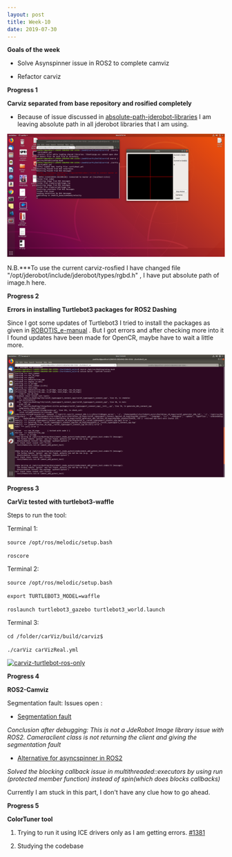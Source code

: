```yaml
---
layout: post
title: Week-10
date: 2019-07-30
---	
```


**Goals of the week**

* Solve Asynspinner issue in ROS2 to complete camviz

* Refactor carviz

**Progress 1**

**Carviz separated from base repository and rosified completely**

* Because of issue discussed in [absolute-path-jderobot-libraries](https://github.com/JdeRobot/viz/issues/35#issuecomment-511744843) I am leaving absolute path in all jderobot libraries that I am using.

![carvizrosify](../img/carvizrosify.png)

N.B.***To use the current carviz-rosfied I have changed file "/opt/jderobot/include/jderobot/types/rgbd.h" , I have put absolute path of image.h here.


**Progress 2**

**Errors in installing Turtlebot3 packages for ROS2 Dashing**

Since I got some updates of Turtlebot3 I tried to install the packages as given in [ROBOTIS_e-manual](http://emanual.robotis.com/docs/en/platform/turtlebot3/ros2/#ros2) . But I got errors and after checking more into it I found updates have been made for OpenCR, maybe have to wait a little more.

![carvizrosify](../img/turtleboterrors.png)

**Progress 3**

**CarViz tested with turtlebot3-waffle**

Steps to run the tool:

Terminal 1:

```source /opt/ros/melodic/setup.bash ```

```roscore```

Terminal 2:

```source /opt/ros/melodic/setup.bash ```

```export TURTLEBOT3_MODEL=waffle```

```roslaunch turtlebot3_gazebo turtlebot3_world.launch```

Terminal 3:

```cd /folder/carViz/build/carviz$  ```

```./carViz carVizReal.yml ```

 [![carviz-turtlebot-ros-only](http://img.youtube.com/vi/Cto_d_tk12I/0.jpg)](http://www.youtube.com/watch?v=Cto_d_tk12I "carviz-turtlebot-ros-only")
 
 **Progress 4**
 
 **ROS2-Camviz**
 
 Segmentation fault: Issues open : 
 
*  [Segmentation fault](https://github.com/TheRoboticsClub/colab-gsoc2019-Pankhuri_Vanjani/issues/7)

*Conclusion after debugging: This is not a JdeRobot Image library issue with ROS2. Cameraclient class is not returning the client and giving the segmentation fault*
 
* [Alternative for asyncspinner in ROS2](https://github.com/TheRoboticsClub/colab-gsoc2019-Pankhuri_Vanjani/issues/6)

*Solved the blocking callback issue in multithreaded::executors by using run (protected member function) instead of spin(which does blocks callbacks)*

Currently I am stuck in this part, I don't have any clue how to go ahead. 

**Progress 5**

**ColorTuner tool**

1. Trying to run it using ICE drivers only as I am getting errors. [#1381](https://github.com/JdeRobot/base/issues/1381)

2. Studying the codebase

 
